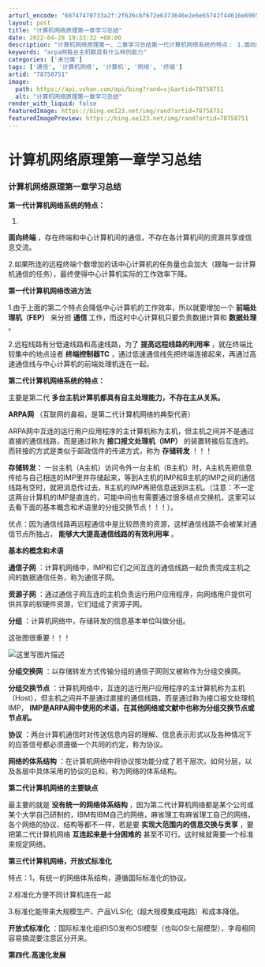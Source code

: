 ```yaml
---
arturl_encode: "68747470733a2f:2f626c6f672e6373646e2e6e65742f44616e69656c6d756d75:2f61727469636c652f64657461696c732f3738373538373531"
layout: post
title: "计算机网络原理第一章学习总结"
date: 2022-04-28 19:33:32 +08:00
description: "计算机网络原理第一、二章学习总结第一代计算机网络系统的特点： 1.面向终端，存在终端和中心计算机间的"
keywords: "arpa网每台主机都具有什么样的能力"
categories: ['未分类']
tags: ['通信', '计算机网络', '计算机', '网络', '终端']
artid: "78758751"
image:
  path: https://api.vvhan.com/api/bing?rand=sj&artid=78758751
  alt: "计算机网络原理第一章学习总结"
render_with_liquid: false
featuredImage: https://bing.ee123.net/img/rand?artid=78758751
featuredImagePreview: https://bing.ee123.net/img/rand?artid=78758751
---
```


# 计算机网络原理第一章学习总结

### 计算机网络原理第一章学习总结

**第一代计算机网络系统的特点：**
  
1.
**面向终端**
，存在终端和中心计算机间的通信，不存在各计算机间的资源共享或信息交流。
  
2.如果所连的远程终端个数增加的话中心计算机的任务量也会加大（跟每一台计算机通信的任务），最终使得中心计算机实际的工作效率下降。
  
**第一代计算机网络改进方法**
  
1.由于上面的第二个特点会降低中心计算机的工作效率，所以就要增加一个
**前端处理机（FEP）**
来分担
**通信**
工作，而这时中心计算机只要负责数据计算和
**数据处理**
。
  
2.远程线路有分低速线路和高速线路，为了
**提高远程线路的利用率**
，就在终端比较集中的地点设者
**终端控制器TC**
，通过低速通信线先把终端连接起来，再通过高速通信线与中心计算机的前端处理机连在一起。

**第二代计算机网络系统的特点：**
  
主要是第二代
**多台主机计算机都具有自主处理能力，不存在主从关系。**
  
**ARPA网**
（互联网的鼻祖，是第二代计算机网络的典型代表）
  
ARPA网中互连的运行用户应用程序的主计算机称为主机，但主机之间并不是通过直接的通信线路，而是通过称为
**接口报文处理机（IMP）**
的装置转接后互连的。而转接的方式是类似于邮政信件的传递方式，称为
**存储转发**
！！！
  
**存储转发：**
一台主机（A主机）访问令外一台主机（B主机）时，A主机先把信息传给与自己相连的IMP里并存储起来，等到A主机的IMP和B主机的IMP之间的通信线路有空时，就把消息传过去，B主机的IMP再把信息送到B主机。（注意：不一定这两台计算机的IMP是直连的，可能中间也有需要通过很多结点交换机，这里可以去看下面的基本概念和术语里的分组交换节点！！！）。
  
优点：因为通信线路再远程通信中是比较昂贵的资源，这样通信线路不会被某对通信节点所独占，
**能够大大提高通信线路的有效利用率**
。

**基本的概念和术语**
  
**通信子网**
：计算机网络中，IMP和它们之间互连的通信线路一起负责完成主机之间的数据通信任务，称为通信子网。
  
**资源子网**
：通过通信子网互连的主机负责运行用户应用程序，向网络用户提供可供共享的软硬件资源，它们组成了资源子网。
  
**分组**
：计算机网络中，存储转发的信息基本单位叫做分组。
  
这张图很重要！！！
  
![这里写图片描述](https://img-blog.csdn.net/20171209150205341?watermark/2/text/aHR0cDovL2Jsb2cuY3Nkbi5uZXQvRGFuaWVsbXVtdQ==/font/5a6L5L2T/fontsize/400/fill/I0JBQkFCMA==/dissolve/70/gravity/SouthEast)

**分组交换网**
：以存储转发方式传输分组的通信子网则又被称作为分组交换网。
  
**分组交换节点**
：计算机网络中，互连的运行用户应用程序的主计算机称为主机（Host），但主机之间并不是通过直接的通信线路，而是通过称为接口报文处理机IMP，
**IMP是ARPA网中使用的术语，在其他网络或文献中也称为分组交换节点或节点机。**
  
**协议**
：两台计算机通信时对传送信息内容的理解、信息表示形式以及各种情况下的应答信号都必须遵循一个共同的约定，称为协议。
  
**网络的体系结构**
：在计算机网络中将协议按功能分成了若干层次。如何分层，以及各层中具体采用的协议的总和，称为网络的体系结构。
  
**第二代计算机网络的主要缺点**
  
最主要的就是
**没有统一的网络体系结构**
，因为第二代计算机网络都是某个公司或某个大学自己研制的，IBM有IBM自己的网络，麻省理工有麻省理工自己的网络，各个网络的协议、结构等都不一样，若是要
**实现大范围内的信息交换与贡享**
，要把第二代计算机网络
**互连起来是十分困难的**
甚至不可行。这时候就需要一个标准来规定网络。

**第三代计算机网络，开放式标准化**
  
特点：1，有统一的网络体系结构，遵循国际标准化的协议。
  
2.标准化方便不同计算机连在一起
  
3.标准化能带来大规模生产、产品VLSI化（超大规模集成电路）和成本降低。
  
**开放式标准化**
：国际标准化组织ISO发布OSI模型（也叫OSI七层模型），字母相同容易搞混要注意区分开来。
  
**第四代.高速化发展**